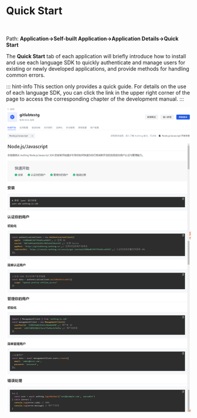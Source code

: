 # Quick Start
​
<LastUpdated/>

Path: **Application->Self-built Application->Application Details->Quick Start**

The **Quick Start** tab of each application will briefly introduce how to install and use each language SDK to quickly authenticate and manage users for existing or newly developed applications, and provide methods for handling common errors.

::: hint-info
This section only provides a quick guide. For details on the use of each language SDK, you can click the link in the upper right corner of the page to access the corresponding chapter of the development manual.
:::

![](../images/quick-start.png)​